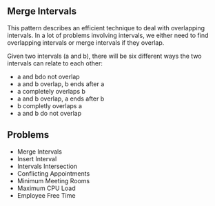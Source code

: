 ## Merge Intervals
This pattern describes an efficient technique to deal with overlapping intervals. In a lot of problems involving intervals, we either need to find overlapping intervals or merge intervals if they overlap.

Given two intervals (a and b), there will be six different ways the two intervals can relate to each other:
- a and bdo not overlap
- a and b overlap, b ends after a
- a completely overlaps b
- a and b overlap, a ends after b
- b completly overlaps a
- a and b do not overlap


## Problems
- Merge Intervals
- Insert Interval
- Intervals Intersection
- Conflicting Appointments
- Minimum Meeting Rooms
- Maximum CPU Load
- Employee Free Time
